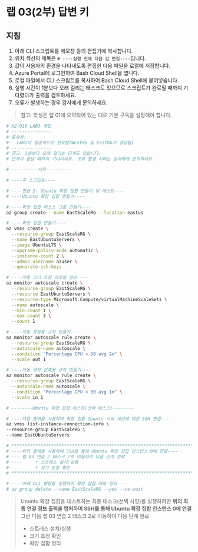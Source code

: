 ﻿# 랩 03(2부) 답변 키

## 지침

1. 아래 CLI 스크립트를 메모장 등의 편집기에 복사합니다.
1. 위치 섹션의 제목은 `# ----실행 전에 다음 값 편집----`입니다.
1. 값이 사용자의 환경을 나타내도록 편집한 다음 파일을 로컬에 저장합니다.
1. Azure Portal에 로그인하여 Bash Cloud Shell을 엽니다.
1. 로컬 파일에서 CLI 스크립트를 복사하여 Bash Cloud Shell에 붙여넣습니다.
1. 실행 시간이 1분보다 오래 걸리는 태스크도 있으므로 스크립트가 완료될 때까지 기다렸다가 출력을 검토하세요.
1. 오류가 발생하는 경우 강사에게 문의하세요.

> 참고: 학생은 랩 01에 요약되어 있는 대로 기본 구독을 설정해야 합니다.

```sh
# AZ-010 LAB3 해답
# ---------------
# 종속성:
#   LAB1이 정상적으로 완료됨(WestRG 및 EastRG가 생성됨)
# ---------------
# 경고: 1분보다 오래 걸리는 단계도 있습니다.
# 단계가 끝날 때까지 기다리세요. 오류 발생 시에는 강사에게 문의하세요.

# ----------시작----------

# ----주 스크립트----

# ----연습 2: Ubuntu 확장 집합 만들기 및 테스트----
# ----Ubuntu 확장 집합 만들기----

# ----확장 집합 리소스 그룹 만들기----
az group create --name EastScaleRG --location eastus

# ----확장 집합 만들기----
az vmss create \
  --resource-group EastScaleRG \
  --name EastUbuntuServers \
  --image UbuntuLTS \
  --upgrade-policy-mode automatic \
  --instance-count 2 \
  --admin-username azuser \
  --generate-ssh-keys

# ----자동 크기 조정 프로필 정의----
az monitor autoscale create \
  --resource-group EastScaleRG \
  --resource EastUbuntuServers \
  --resource-type Microsoft.Compute/virtualMachineScaleSets \
  --name autoscale \
  --min-count 1 \
  --max-count 3 \
  --count 1

# ----자동 확장용 규칙 만들기----
az monitor autoscale rule create \
  --resource-group EastScaleRG \
  --autoscale-name autoscale \
  --condition "Percentage CPU > 50 avg 2m" \
  --scale out 1

# ----자동 규모 감축용 규칙 만들기----
az monitor autoscale rule create \
  --resource-group EastScaleRG \
  --autoscale-name autoscale \
  --condition "Percentage CPU < 30 avg 1m" \
  --scale in 1

# --------Ubuntu 확장 집합 테스트(선택 태스크)--------

# ----다음 출력을 사용하여 확장 집합 Ubuntu 서버 세션에 대한 SSH 연결----
az vmss list-instance-connection-info \
--resource-group EastScaleRG \
--name EastUbuntuServers

# *********************************************************************************
# ----위의 출력을 사용하여 SSH를 통해 Ubuntu 확장 집합 인스턴스 0에 연결----
# ----랩 03 연습 2 태스크 2로 이동하여 다음 단계 완료
# ----     * 스트레스 설치/실행
# ----     * 크기 조정 확인
# *********************************************************************************

# ----아래 CLI 명령을 실행하여 확장 집합 데모 정리----
# az group delete --name EastScaleRG --yes --no-wait
```

> Ununtu 확장 집합을 테스트하는 최종 태스크(선택 사항)를 실행하려면
> **위의 최종 연결 정보 출력을 캡처하여 SSH를 통해 Ubuntu 확장 집합 인스턴스 0에 연결**
> 그런 다음 랩 03 연습 2 태스크 2로 이동하여 다음 단계 완료
>
> * 스트레스 설치/실행
> * 크기 조정 확인
> * 확장 집합 정리
>
